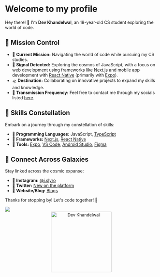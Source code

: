 # Welcome to my profile

Hey there! 👋 I'm **Dev Khandelwal**, an 18-year-old CS student exploring the world of code.

## 🚀 Mission Control

- 🌌 **Current Mission:** Navigating the world of code while pursuing my CS studies.
- 📡 **Signal Detected:** Exploring the cosmos of JavaScript, with a focus on web development using frameworks like [Next.js](https://nextjs.org) and mobile app development with [React Native](https://reactnative.dev) (primarily with [Expo](https://expo.dev)).
- 🛸 **Destination:** Collaborating on innovative projects to expand my skills and knowledge.
- 🌠 **Transmission Frequency:** Feel free to contact me through my socials listed [here](https://slyro-links.vercel.app).
<!--
## 🛰️ Explore the Planets

Let's orbit around some of the celestial projects in my GitHub galaxy:

### 🪐 Music Streaming Site

- 🚀 **Project Name:** [InnerBeat](https://innerbeat.vercel.app)
- 🌟 **Description:** A Next.js powered music streaming site where you can groove to your favorite tunes!

### 🪐 YouTube Clone with Invidious API

- 🚀 **Project Name:** [UTube Web](https://utube-web.vercel.app)
- 🌟 **Description:** A YouTube clone leveraging the @TeamPiped API for video playback. Explore the world of online video with this exciting project!
-->
## 🌌 Skills Constellation

Embark on a journey through my constellation of skills:

- 🌟 **Programming Languages:** JavaScript, [TypeScript](https://www.typescriptlang.org)
- 🌟 **Frameworks:** [Next.js](https://nextjs.org), [React Native](https://reactnative.dev)
- 🌟 **Tools:** [Expo](https://expo.dev), [VS Code](https://code.visualstudio.com), [Android Studio](https://developer.android.com/studio), [Figma](https://figma.com)

## 🌠 Connect Across Galaxies

Stay linked across the cosmic expanse:

- 🌌 **Instagram:** [@i.slyro](https://instagram.com/i.slyro)
- 🌌 **Twitter:** [New on the platform](https://twitter.com/5lyr0)
- 🌌 **Website/Blog:** [Blogs](https://slyro.vercel.app/blog)

Thanks for stopping by! Let's code together! 🚀

<a href="https://wakatime.com/@slyro">
<img src="https://wakatime.com/badge/user/018b4176-6667-471d-85e1-e4b2cc669e93.svg" />
</a>

<div align="center">
   <img src="https://count.getloli.com/get/@khandelwaldev" alt="Dev Khandelwal" width="200" />
</div>
